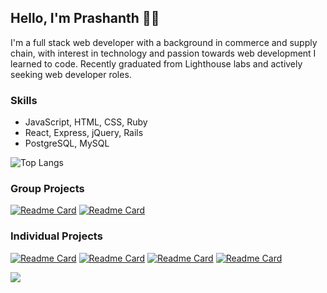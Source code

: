 ## Hello, I'm Prashanth 👋🏼

I'm a full stack web developer with a background in commerce and supply chain,
with interest in technology and passion towards web development I learned to code.
Recently graduated from Lighthouse labs and actively seeking web developer roles.

### Skills
* JavaScript, HTML, CSS, Ruby
* React, Express, jQuery, Rails
* PostgreSQL, MySQL

![Top Langs](https://github-readme-stats.vercel.app/api/top-langs/?username=prashanthk02&layout=compact&theme=cobalt)

### Group Projects

[![Readme Card](https://github-readme-stats.vercel.app/api/pin/?username=prashanthk02&repo=whatssup)](https://github.com/prashanthk02/whatssup)
[![Readme Card](https://github-readme-stats.vercel.app/api/pin/?username=prashanthk02&repo=Food-Order-pickup)](https://github.com/prashanthk02/Food-Order-pickup)

### Individual Projects

[![Readme Card](https://github-readme-stats.vercel.app/api/pin/?username=prashanthk02&repo=tinyapp)](https://github.com/prashanthk02/tinyapp)
[![Readme Card](https://github-readme-stats.vercel.app/api/pin/?username=prashanthk02&repo=profile_generator)](https://github.com/prashanthk02/profile_generator)
[![Readme Card](https://github-readme-stats.vercel.app/api/pin/?username=prashanthk02&repo=scheduler)](https://github.com/prashanthk02/scheduler)
[![Readme Card](https://github-readme-stats.vercel.app/api/pin/?username=prashanthk02&repo=tweeter)](https://github.com/prashanthk02/tweeter)



  ![](https://komarev.com/ghpvc/?username=prashanthk02&color=red&label=Views)
